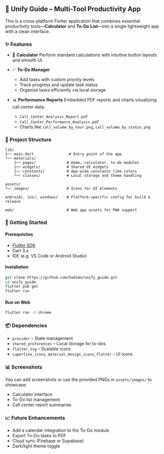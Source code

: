 ## 🧭 Unify Guide – Multi-Tool Productivity App

This is a cross-platform Flutter application that combines essential productivity tools—**Calculator** and **To-Do List**—into a single lightweight app with a clean interface.

### ✨ Features

* 🧮 **Calculator**
  Perform standard calculations with intuitive button layouts and smooth UI.

* ✅ **To-Do Manager**

  * Add tasks with custom priority levels
  * Track progress and update task status
  * Organize tasks efficiently via local storage

* 📊 **Performance Reports**
  Embedded PDF reports and charts visualizing call center data:

  * `Call_Center_Analysis_Report.pdf`
  * `Call_Center_Performance_Analysis.pdf`
  * Charts like `call_volume_by_hour.png`, `call_volume_by_status.png`

### 📁 Project Structure

```
lib/
├── main.dart                # Entry point of the app
└── materials/
    ├── pages/              # Home, calculator, to-do modules
    ├── widgets/            # Shared UI widgets
    ├── constants/          # App-wide constants like colors
    └── classes/            # Local storage and theme handling

assets/
└── images/                 # Icons for UI elements

android/, ios/, windows/    # Platform-specific config for build & release

web/                        # Web app assets for PWA support
```

### 🚀 Getting Started

#### Prerequisites

* [Flutter SDK](https://flutter.dev/docs/get-started/install)
* Dart 3.x
* IDE (e.g. VS Code or Android Studio)

#### Installation

```bash
git clone https://github.com/hadimn/unify_guide.git
cd unify_guide
flutter pub get
flutter run
```

#### Run on Web

```bash
flutter run -d chrome
```

### 📦 Dependencies

* `provider` – State management
* `shared_preferences` – Local storage for to-dos
* `flutter_svg` – Scalable icons
* `cupertino_icons`, `material_design_icons_flutter` – UI icons

### 📊 Screenshots

You can add screenshots or use the provided PNGs in `assets/images/` to showcase:

* Calculator interface
* To-Do list management
* Call center report summaries

### 📈 Future Enhancements

* Add a calendar integration to the To-Do module
* Export To-Do tasks to PDF
* Cloud sync (Firebase or Supabase)
* Dark/light theme toggle
